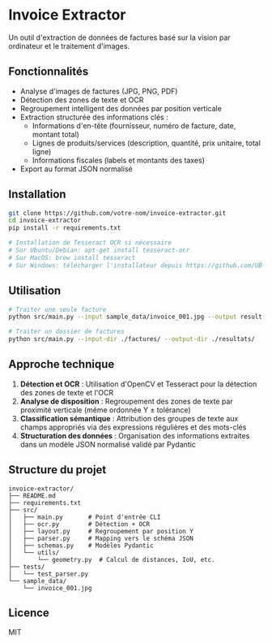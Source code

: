# Invoice Extractor

Un outil d'extraction de données de factures basé sur la vision par ordinateur et le traitement d'images.

## Fonctionnalités

- Analyse d'images de factures (JPG, PNG, PDF)
- Détection des zones de texte et OCR
- Regroupement intelligent des données par position verticale
- Extraction structurée des informations clés :
  - Informations d'en-tête (fournisseur, numéro de facture, date, montant total)
  - Lignes de produits/services (description, quantité, prix unitaire, total ligne)
  - Informations fiscales (labels et montants des taxes)
- Export au format JSON normalisé

## Installation

```bash
git clone https://github.com/votre-nom/invoice-extractor.git
cd invoice-extractor
pip install -r requirements.txt

# Installation de Tesseract OCR si nécessaire
# Sur Ubuntu/Debian: apt-get install tesseract-ocr
# Sur MacOS: brew install tesseract
# Sur Windows: télécharger l'installateur depuis https://github.com/UB-Mannheim/tesseract/wiki
```

## Utilisation

```bash
# Traiter une seule facture
python src/main.py --input sample_data/invoice_001.jpg --output result.json

# Traiter un dossier de factures
python src/main.py --input-dir ./factures/ --output-dir ./resultats/
```

## Approche technique

1. **Détection et OCR** : Utilisation d'OpenCV et Tesseract pour la détection des zones de texte et l'OCR
2. **Analyse de disposition** : Regroupement des zones de texte par proximité verticale (même ordonnée Y ± tolérance)
3. **Classification sémantique** : Attribution des groupes de texte aux champs appropriés via des expressions régulières et des mots-clés
4. **Structuration des données** : Organisation des informations extraites dans un modèle JSON normalisé validé par Pydantic

## Structure du projet

```
invoice-extractor/
├── README.md
├── requirements.txt
├── src/
│   ├── main.py       # Point d'entrée CLI
│   ├── ocr.py        # Détection + OCR
│   ├── layout.py     # Regroupement par position Y
│   ├── parser.py     # Mapping vers le schéma JSON
│   ├── schemas.py    # Modèles Pydantic
│   └── utils/
│       └── geometry.py  # Calcul de distances, IoU, etc.
├── tests/
│   └── test_parser.py
└── sample_data/
    └── invoice_001.jpg
```

## Licence

MIT